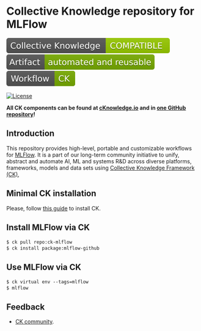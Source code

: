 # Collective Knowledge repository for MLFlow

[![compatibility](https://github.com/ctuning/ck-guide-images/blob/master/ck-compatible.svg)](https://github.com/ctuning/ck)
[![automation](https://github.com/ctuning/ck-guide-images/blob/master/ck-artifact-automated-and-reusable.svg)](http://cTuning.org/ae)
[![workflow](https://github.com/ctuning/ck-guide-images/blob/master/ck-workflow.svg)](http://cKnowledge.org)

[![License](https://img.shields.io/badge/License-BSD%203--Clause-blue.svg)](https://opensource.org/licenses/BSD-3-Clause)

**All CK components can be found at [cKnowledge.io](https://cKnowledge.io) and in [one GitHub repository](https://github.com/ctuning/ai)!**

## Introduction

This repository provides high-level, portable and customizable workflows
for [MLFlow](http://mlflow.org).
It is a part of our long-term community initiative
to unify, abstract and automate AI, ML and systems R&D
across diverse platforms, frameworks, models and data sets
using [Collective Knowledge Framework (CK)](http://cKnowledge.org),

## Minimal CK installation

Please, follow [this guide](https://github.com/ctuning/ck#installation) to install CK.

## Install MLFlow via CK

```
$ ck pull repo:ck-mlflow
$ ck install package:mlflow-github
```

## Use MLFlow via CK

```
$ ck virtual env --tags=mlflow
$ mlflow
```

## Feedback

* [CK community](https://github.com/ctuning/ck/wiki/Contacts).
